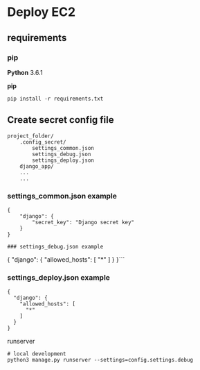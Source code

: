 # Deploy EC2

## requirements

### pip 
**Python**
3.6.1

**pip**

```
pip install -r requirements.txt
```

## Create secret config file
```
project_folder/
    .config_secret/
        settings_common.json
        settings_debug.json
        settings_deploy.json
    django_app/
    ...
    ...
```

### settings_common.json example
```
{
    "django": {
        "secret_key": "Django secret key"
    }
}

### settings_debug.json example
```
{
  "django": {
    "allowed_hosts": [
      "*"
    ]
  }
}```

### settings_deploy.json example
```
{
  "django": {
    "allowed_hosts": [
      "*"
    ]
  }
}
```

runserver
```
# local development
python3 manage.py runserver --settings=config.settings.debug
```
